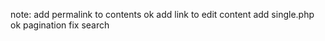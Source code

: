 note: 
	add permalink to contents ok
	add link to edit content
	add single.php ok 
	pagination
	fix search
	